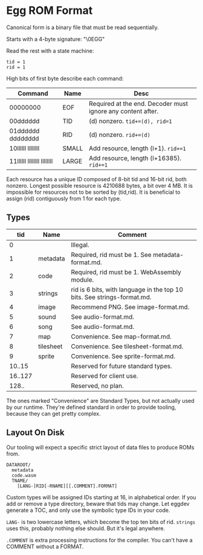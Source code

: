 # Egg ROM Format

Canonical form is a binary file that must be read sequentially.

Starts with a 4-byte signature: "\0EGG"

Read the rest with a state machine:
```
tid = 1
rid = 1
```

High bits of first byte describe each command:

| Command                    | Name  | Desc |
|----------------------------|-------|------|
| 00000000                   | EOF   | Required at the end. Decoder must ignore any content after. |
| 00dddddd                   | TID   | (d) nonzero. `tid+=(d), rid=1` |
| 01dddddd dddddddd          | RID   | (d) nonzero. `rid+=(d)` |
| 10llllll llllllll          | SMALL | Add resource, length (l+1). `rid+=1` |
| 11llllll llllllll llllllll | LARGE | Add resource, length (l+16385). `rid+=1` |

Each resource has a unique ID composed of 8-bit tid and 16-bit rid, both nonzero.
Longest possible resource is 4210688 bytes, a bit over 4 MB.
It is impossible for resources not to be sorted by (tid,rid).
It is beneficial to assign (rid) contiguously from 1 for each type.

## Types

| tid     | Name      | Comment |
|---------|-----------|---------|
| 0       |           | Illegal. |
| 1       | metadata  | Required, rid must be 1. See metadata-format.md. |
| 2       | code      | Required, rid must be 1. WebAssembly module. |
| 3       | strings   | rid is 6 bits, with language in the top 10 bits. See strings-format.md. |
| 4       | image     | Recommend PNG. See image-format.md. |
| 5       | sound     | See audio-format.md. |
| 6       | song      | See audio-format.md. |
| 7       | map       | Convenience. See map-format.md. |
| 8       | tilesheet | Convenience. See tilesheet-format.md. |
| 9       | sprite    | Convenience. See sprite-format.md. |
| 10..15  |           | Reserved for future standard types. |
| 16..127 |           | Reserved for client use. |
| 128..   |           | Reserved, no plan. |

The ones marked "Convenience" are Standard Types, but not actually used by our runtime.
They're defined standard in order to provide tooling, because they can get pretty complex.

## Layout On Disk

Our tooling will expect a specific strict layout of data files to produce ROMs from.

```
DATAROOT/
  metadata
  code.wasm
  TNAME/
    [LANG-]RID[-RNAME][[.COMMENT].FORMAT]
```

Custom types will be assigned IDs starting at 16, in alphabetical order.
If you add or remove a type directory, beware that tids may change.
Let eggdev generate a TOC, and only use the symbolic type IDs in your code.

`LANG-` is two lowercase letters, which become the top ten bits of rid.
`strings` uses this, probably nothing else should. But it's legal anywhere.

`.COMMENT` is extra processing instructions for the compiler. You can't have a COMMENT without a FORMAT.
